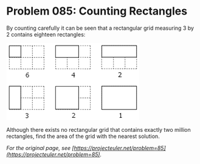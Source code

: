 # Problem 085: Counting Rectangles

By counting carefully it can be seen that a rectangular grid measuring $3$ by $2$ contains eighteen rectangles:

![0085.png](./0085.png)

Although there exists no rectangular grid that contains exactly two million rectangles, find the area of the grid with the nearest solution.

*For the original page, see [https://projecteuler.net/problem=85](https://projecteuler.net/problem=85).*
